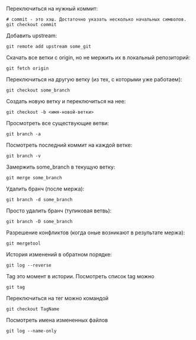 
Переключиться на нужный коммит:
```
# commit - это хэш. Достаточно указать несколько начальных символов.
git checkout commit
```

Добавить upstream:
```
git remote add upstream some_git
```

Скачать все ветки с origin, но не мержить их в локальный репозиторий:
```
git fetch origin
```

Переключиться на другую ветку (из тех, с которыми уже работаем):
```
git checkout some_branch
```

Создать новую ветку и переключиться на нее:
```
git checkout -b <имя-новой-ветки>
```

Просмотреть все существующие ветви:
```
git branch -a 
```

Посмотреть последний коммит на каждой ветке:
```
git branch -v
```

Замержить some_branch в текущую ветку:
```
git merge some_branch
```

Удалить бранч (после мержа):
```
git branch -d some_branch
```

Просто удалить бранч (тупиковая ветвь):
```
git branch -D some_branch
```

Разрешение конфликтов (когда оные возникают в результате мержа):
```
git mergetool
```

История изменений в обратном порядке:
```
git log --reverse
```

Tag это момент в истории. Посмотреть список tag можно
```
git tag
```

Переключиться на тег можно командой
```
git checkout TagName
```

Посмотреть имена измененных файлов
```
git log --name-only 
```
